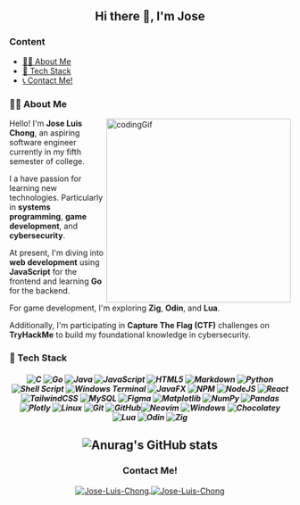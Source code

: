 <h2 align='center'> Hi there 👋, I'm Jose </h2>

### Content

- [👨‍💻 About Me](#-about-me)
- [🔨 Tech Stack](#-tech-stack)
- [📞 Contact Me!](#contact-me)

### 👨‍💻 About Me

<img
  align="right"
  src="https://cdn.dribbble.com/users/730703/screenshots/6581243/avento.gif"
  alt="codingGif"
  width="330"
/>

Hello! I'm <b>Jose Luis Chong</b>, an aspiring software engineer currently in my fifth semester of college.

I a have passion for learning new technologies. Particularly in <b>systems programming</b>, <b>game development</b>, and <b>cybersecurity</b>.

At present, I'm diving into <b>web development</b> using <b>JavaScript</b> for the frontend and learning <b>Go</b> for the backend.

For game development, I'm exploring <b>Zig</b>, <b>Odin</b>, and <b>Lua</b>.

Additionally, I'm participating in <b>Capture The Flag (CTF)</b> challenges on <b>TryHackMe</b> to build my foundational knowledge in cybersecurity.

### 🔨 Tech Stack

<h5 align='center'>

![C](https://img.shields.io/badge/c-%2300599C.svg?style=for-the-badge&logo=c&logoColor=white) ![Go](https://img.shields.io/badge/go-%2300ADD8.svg?style=for-the-badge&logo=go&logoColor=white) ![Java](https://img.shields.io/badge/java-%23ED8B00.svg?style=for-the-badge&logo=openjdk&logoColor=white) ![JavaScript](https://img.shields.io/badge/javascript-%23323330.svg?style=for-the-badge&logo=javascript&logoColor=%23F7DF1E) ![HTML5](https://img.shields.io/badge/html5-%23E34F26.svg?style=for-the-badge&logo=html5&logoColor=white) ![Markdown](https://img.shields.io/badge/markdown-%23000000.svg?style=for-the-badge&logo=markdown&logoColor=white) ![Python](https://img.shields.io/badge/python-3670A0?style=for-the-badge&logo=python&logoColor=ffdd54) ![Shell Script](https://img.shields.io/badge/shell_script-%23121011.svg?style=for-the-badge&logo=gnu-bash&logoColor=white) ![Windows Terminal](https://img.shields.io/badge/Windows%20Terminal-%234D4D4D.svg?style=for-the-badge&logo=windows-terminal&logoColor=white) ![JavaFX](https://img.shields.io/badge/javafx-%23FF0000.svg?style=for-the-badge&logo=javafx&logoColor=white) ![NPM](https://img.shields.io/badge/NPM-%23CB3837.svg?style=for-the-badge&logo=npm&logoColor=white) ![NodeJS](https://img.shields.io/badge/node.js-6DA55F?style=for-the-badge&logo=node.js&logoColor=white) ![React](https://img.shields.io/badge/react-%2320232a.svg?style=for-the-badge&logo=react&logoColor=%2361DAFB) ![TailwindCSS](https://img.shields.io/badge/tailwindcss-%2338B2AC.svg?style=for-the-badge&logo=tailwind-css&logoColor=white) ![MySQL](https://img.shields.io/badge/mysql-4479A1.svg?style=for-the-badge&logo=mysql&logoColor=white) ![Figma](https://img.shields.io/badge/figma-%23F24E1E.svg?style=for-the-badge&logo=figma&logoColor=white) ![Matplotlib](https://img.shields.io/badge/Matplotlib-%23ffffff.svg?style=for-the-badge&logo=Matplotlib&logoColor=black) ![NumPy](https://img.shields.io/badge/numpy-%23013243.svg?style=for-the-badge&logo=numpy&logoColor=white) ![Pandas](https://img.shields.io/badge/pandas-%23150458.svg?style=for-the-badge&logo=pandas&logoColor=white) ![Plotly](https://img.shields.io/badge/Plotly-%233F4F75.svg?style=for-the-badge&logo=plotly&logoColor=white) ![Linux](https://img.shields.io/badge/Linux-FCC624?style=for-the-badge&logo=linux&logoColor=black) ![Git](https://img.shields.io/badge/git-%23F05033.svg?style=for-the-badge&logo=git&logoColor=white) ![GitHub](https://img.shields.io/badge/github-%23121011.svg?style=for-the-badge&logo=github&logoColor=white)![Neovim](https://img.shields.io/badge/Neovim-57A143?style=for-the-badge&logo=neovim&logoColor=fff) ![Windows](https://custom-icon-badges.demolab.com/badge/Windows-0078D6?style=for-the-badge&logo=windows11&logoColor=white) ![Chocolatey](https://img.shields.io/badge/Chocolatey-80B5E3?style=for-the-badge&logo=chocolatey&logoColor=fff) ![Lua](https://img.shields.io/badge/Lua-%232C2D72.svg?style=for-the-badge&logo=lua&logoColor=white) ![Odin](https://custom-icon-badges.demolab.com/badge/Odin-1E5184?style=for-the-badge&logo=odinlang) ![Zig](https://img.shields.io/badge/Zig-F7A41D?style=for-the-badge&logo=zig&logoColor=fff)

</h5>
<h2 align='center'>

![Anurag's GitHub stats](https://github-readme-stats.vercel.app/api?theme=transparent&username=Jlchong3&show_icons=true)

</h2>

<h3 align='center'>Contact Me!</h3>
<p align='center'> 
<a href="https://www.linkedin.com/in/jose-chong-075a55252" target="blank">
<img align="center" src="https://img.shields.io/badge/LinkedIn-0A66C2?logo=linkedin&logoColor=fff" alt="Jose-Luis-Chong" />
</a>
<a href="mailto:jchongac@fiec.espol.edu.ec?Subject=Hello!" target="blank">
<img align="center" src="https://img.shields.io/badge/Gmail-D14836?logo=gmail&logoColor=white" alt="Jose-Luis-Chong" />
</a>
</p>

